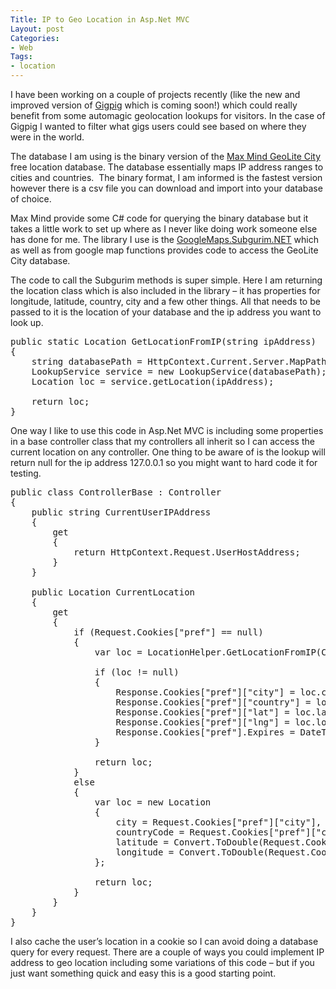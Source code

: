 ```yaml
---
Title: IP to Geo Location in Asp.Net MVC
Layout: post
Categories:
- Web
Tags:
- location
---
```


I have been working on a couple of projects recently (like the new and improved version of <a href="http://gigpig.fm" target="_blank">Gigpig</a> which is coming soon!) which could really benefit from some automagic geolocation lookups for visitors. In the case of Gigpig I wanted to filter what gigs users could see based on where they were in the world.

The database I am using is the binary version of the <a href="http://www.maxmind.com/app/geolitecity" target="_blank">Max Mind GeoLite City</a> free location database. The database essentially maps IP address ranges to cities and countries.  The binary format, I am informed is the fastest version however there is a csv file you can download and import into your database of choice.

Max Mind provide some C# code for querying the binary database but it takes a little work to set up where as I never like doing work someone else has done for me. The library I use is the <a href="http://en.googlemaps.subgurim.net/" target="_blank">GoogleMaps.Subgurim.NET</a> which as well as from google map functions provides code to access the GeoLite City database.

The code to call the Subgurim methods is super simple. Here I am returning the location class which is also included in the library – it has properties for longitude, latitude, country, city and a few other things. All that needs to be passed to it is the location of your database and the ip address you want to look up.
<pre class="brush: csharp;">public static Location GetLocationFromIP(string ipAddress)
{
    string databasePath = HttpContext.Current.Server.MapPath("~/app_data/geocitylite.dat");
    LookupService service = new LookupService(databasePath);
    Location loc = service.getLocation(ipAddress);

    return loc;
}</pre>
One way I like to use this code in Asp.Net MVC is including some properties in a base controller class that my controllers all inherit so I can access the current location on any controller. One thing to be aware of is the lookup will return null for the ip address 127.0.0.1 so you might want to hard code it for testing.
<pre class="brush: csharp;">public class ControllerBase : Controller
{
    public string CurrentUserIPAddress
    {
        get
        {
            return HttpContext.Request.UserHostAddress;
        }
    }

    public Location CurrentLocation
    {
        get
        {
            if (Request.Cookies["pref"] == null)
            {
                var loc = LocationHelper.GetLocationFromIP(CurrentUserIPAddress);

                if (loc != null)
                {
                    Response.Cookies["pref"]["city"] = loc.city;
                    Response.Cookies["pref"]["country"] = loc.countryCode;
                    Response.Cookies["pref"]["lat"] = loc.latitude.ToString();
                    Response.Cookies["pref"]["lng"] = loc.longitude.ToString();
                    Response.Cookies["pref"].Expires = DateTime.Now.AddDays(1);
                }

                return loc;
            }
            else
            {
                var loc = new Location
                {
                    city = Request.Cookies["pref"]["city"],
                    countryCode = Request.Cookies["pref"]["country"],
                    latitude = Convert.ToDouble(Request.Cookies["pref"]["lat"]),
                    longitude = Convert.ToDouble(Request.Cookies["pref"]["lng"]),
                };

                return loc;
            }
        }
    }
}</pre>
I also cache the user’s location in a cookie so I can avoid doing a database query for every request. There are a couple of ways you could implement IP address to geo location including some variations of this code – but if you just want something quick and easy this is a good starting point.